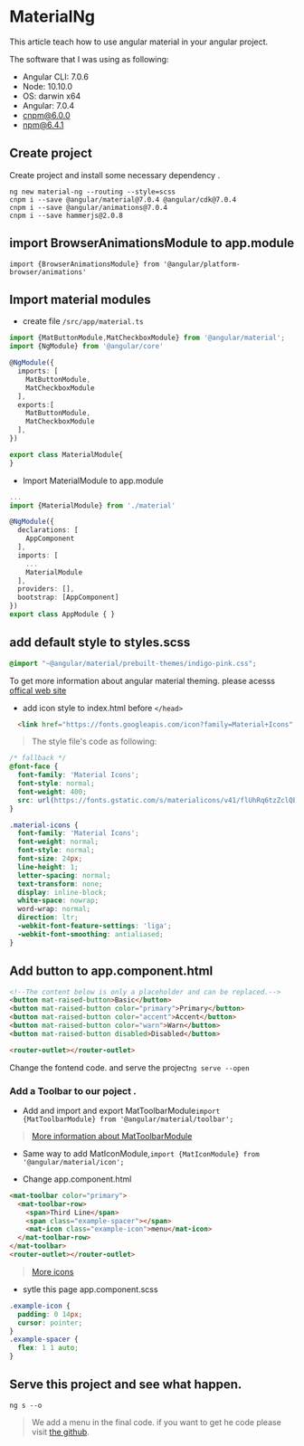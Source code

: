 # MaterialNg

This article teach how to  use angular material in your angular project. 

The software that I was using as following:

* Angular CLI: 7.0.6
* Node: 10.10.0
* OS: darwin x64
* Angular: 7.0.4
* cnpm@6.0.0 
* npm@6.4.1 

## Create project 

Create project and install some necessary dependency .

```
ng new material-ng --routing --style=scss
cnpm i --save @angular/material@7.0.4 @angular/cdk@7.0.4
cnpm i --save @angular/animations@7.0.4
cnpm i --save hammerjs@2.0.8
```

## import BrowserAnimationsModule to app.module

```
import {BrowserAnimationsModule} from '@angular/platform-browser/animations'
```

## Import material modules

* create file ``/src/app/material.ts`` 

```ts
import {MatButtonModule,MatCheckboxModule} from '@angular/material';
import {NgModule} from '@angular/core'

@NgModule({
  imports: [
    MatButtonModule,
    MatCheckboxModule
  ],
  exports:[
    MatButtonModule,
    MatCheckboxModule
  ],
})

export class MaterialModule{
}
```

* Import MaterialModule to app.module

```ts
...
import {MaterialModule} from './material'

@NgModule({
  declarations: [
    AppComponent
  ],
  imports: [
    ...
    MaterialModule
  ],
  providers: [],
  bootstrap: [AppComponent]
})
export class AppModule { }

```


## add default style to styles.scss

```scss
@import "~@angular/material/prebuilt-themes/indigo-pink.css";
```

To get more information about angular material theming. please acesss [offical web site](https://material.angular.io/guide/theming)


* add icon style to index.html before ``</head>``

```html
  <link href="https://fonts.googleapis.com/icon?family=Material+Icons" rel="stylesheet">
```

> The style file's code as following: 
```css
/* fallback */
@font-face {
  font-family: 'Material Icons';
  font-style: normal;
  font-weight: 400;
  src: url(https://fonts.gstatic.com/s/materialicons/v41/flUhRq6tzZclQEJ-Vdg-IuiaDsNcIhQ8tQ.woff2) format('woff2');
}

.material-icons {
  font-family: 'Material Icons';
  font-weight: normal;
  font-style: normal;
  font-size: 24px;
  line-height: 1;
  letter-spacing: normal;
  text-transform: none;
  display: inline-block;
  white-space: nowrap;
  word-wrap: normal;
  direction: ltr;
  -webkit-font-feature-settings: 'liga';
  -webkit-font-smoothing: antialiased;
}
```

## Add button to app.component.html

```html
<!--The content below is only a placeholder and can be replaced.-->
<button mat-raised-button>Basic</button>
<button mat-raised-button color="primary">Primary</button>
<button mat-raised-button color="accent">Accent</button>
<button mat-raised-button color="warn">Warn</button>
<button mat-raised-button disabled>Disabled</button>

<router-outlet></router-outlet>
```

Change the fontend code. and serve the project``ng serve --open ``


### Add a Toolbar to our poject .

* Add and import and export MatToolbarModule``import {MatToolbarModule} from '@angular/material/toolbar';``

> [More information about MatToolbarModule](https://material.angular.io/components/toolbar/examples)


* Same way to add MatIconModule,``import {MatIconModule} from '@angular/material/icon'; ``

* Change app.component.html

```html
<mat-toolbar color="primary">
  <mat-toolbar-row>
    <span>Third Line</span>
    <span class="example-spacer"></span>
    <mat-icon class="example-icon">menu</mat-icon>
  </mat-toolbar-row>
</mat-toolbar>
<router-outlet></router-outlet>
```

> [More icons](https://material.io/tools/icons/)

* sytle this page app.component.scss

```scss
.example-icon {
  padding: 0 14px;
  cursor: pointer;
}
.example-spacer {
  flex: 1 1 auto;
}
```


## Serve this project and see what happen.

```
ng s --o
```

> We add a menu in the final code. if you want to get he code please visit [the github]().